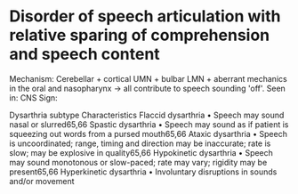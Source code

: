 # Disorder of speech articulation with relative sparing of comprehension and speech content

Mechanism: Cerebellar + cortical UMN + bulbar LMN + aberrant mechanics in the oral and nasopharynx → all contribute to speech sounding 'off'.
Seen in: CNS
Sign: 

Dysarthria subtype Characteristics
Flaccid dysarthria • Speech may sound nasal or slurred65,66
Spastic dysarthria • Speech may sound as if patient is squeezing out
words from a pursed mouth65,66
Ataxic dysarthria • Speech is uncoordinated; range, timing and
direction may be inaccurate; rate is slow; may be
explosive in quality65,66
Hypokinetic dysarthria • Speech may sound monotonous or slow-paced;
rate may vary; rigidity may be present65,66
Hyperkinetic dysarthria • Involuntary disruptions in sounds and/or
movement

